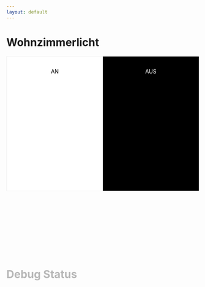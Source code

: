 ```yaml
---
layout: default
---
```


<h1>Wohnzimmerlicht</h1>

<div class="button_wrapper">
    <span data-id="switch1" class="button button_on">AN</span>
    <span data-id="switch1" class="button button_off" href="#">AUS</span>
</div>


<div id="status">
    <h1>Debug Status</h1>
    <iframe src="" id="iframe"></iframe>
</div>

<script>
    const buttons = document.querySelectorAll(".button");
    const iframe = document.querySelector("#iframe");

    function getUrl(button_id, state) {
        return "https://kobsnas.local:51828/?accessoryId=" + button_id + "&state=" + state;
    }

    buttons.forEach(function(button) {
        button.addEventListener("click", function(e) {
            const button_id = this.getAttribute("data-id");
            const state = this.classList.contains("button_on");
            iframe.src = getUrl(button_id, state);
            
            e.preventDefault();
            e.stopPropagation();
        })
    });


    // fetch(url + "switch1")
    //    .then(response => {return response.json()})
    //    .then(data => console.log(data));

    //switch1.addEventListener('click', () => {
    //    fetch("http://kobsnas.local:51828/?accessoryId=switch1&state=false")
    //})
</script>

<style>
    .button_wrapper {
        display: grid;
        grid-template-columns: 1fr 1fr;
        grid-template-rows: 350px;
        align-items: stretch;
        
        border: 1px solid #eee;
    }

    .button {
        text-align: center;
        padding: 30px;
        text-decoration: none;
        cursor: pointer;
    }

    .button_on {
        color: black;
        background: white;
    }

    .button_off {
        color: white;
        background: black;
    }

    #iframe {
        display: block;
        border: none;
        outline: none;
    }

    #status {
        opacity: 0.3;
        margin-top: 200px;
    }
</style>